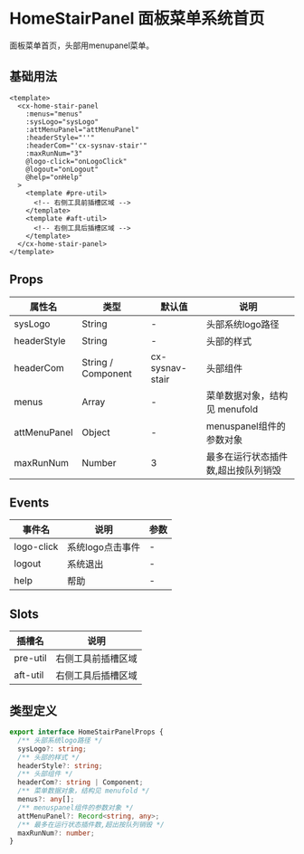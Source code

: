 # HomeStairPanel 面板菜单系统首页

面板菜单首页，头部用menupanel菜单。

## 基础用法

```vue
<template>
  <cx-home-stair-panel
    :menus="menus"
    :sysLogo="sysLogo"
    :attMenuPanel="attMenuPanel"
    :headerStyle="''"
    :headerCom="'cx-sysnav-stair'"
    :maxRunNum="3"
    @logo-click="onLogoClick"
    @logout="onLogout"
    @help="onHelp"
  >
    <template #pre-util>
      <!-- 右侧工具前插槽区域 -->
    </template>
    <template #aft-util>
      <!-- 右侧工具后插槽区域 -->
    </template>
  </cx-home-stair-panel>
</template>
```

## Props

| 属性名 | 类型 | 默认值 | 说明 |
|--------|------|--------|------|
| sysLogo | String | - | 头部系统logo路径 |
| headerStyle | String | - | 头部的样式 |
| headerCom | String / Component | cx-sysnav-stair | 头部组件 |
| menus | Array | - | 菜单数据对象，结构见 menufold |
| attMenuPanel | Object | - | menuspanel组件的参数对象 |
| maxRunNum | Number | 3 | 最多在运行状态插件数,超出按队列销毁 |

## Events

| 事件名 | 说明 | 参数 |
|--------|------|------|
| logo-click | 系统logo点击事件 | - |
| logout | 系统退出 | - |
| help | 帮助 | - |

## Slots

| 插槽名 | 说明 |
|--------|------|
| pre-util | 右侧工具前插槽区域 |
| aft-util | 右侧工具后插槽区域 |

## 类型定义

```ts
export interface HomeStairPanelProps {
  /** 头部系统logo路径 */
  sysLogo?: string;
  /** 头部的样式 */
  headerStyle?: string;
  /** 头部组件 */
  headerCom?: string | Component;
  /** 菜单数据对象，结构见 menufold */
  menus?: any[];
  /** menuspanel组件的参数对象 */
  attMenuPanel?: Record<string, any>;
  /** 最多在运行状态插件数,超出按队列销毁 */
  maxRunNum?: number;
} 
